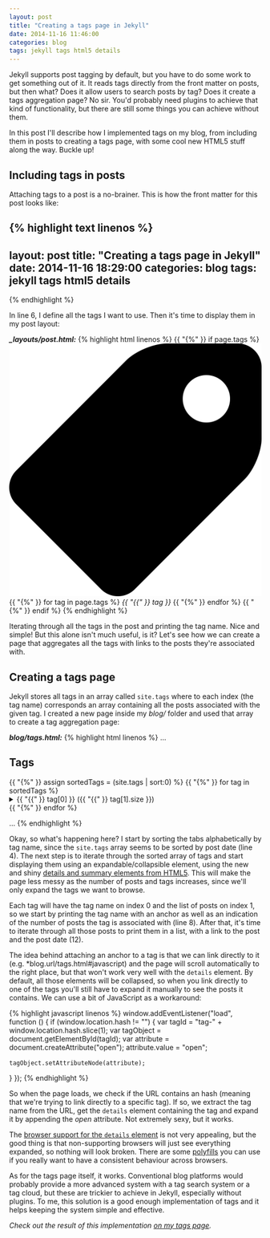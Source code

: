 ```yaml
---
layout: post
title: "Creating a tags page in Jekyll"
date: 2014-11-16 11:46:00
categories: blog
tags: jekyll tags html5 details
---
```

Jekyll supports post tagging by default, but you have to do some work to get something out of it. It reads tags directly from the front matter on posts, but then what? Does it allow users to search posts by tag? Does it create a tags aggregation page? No sir. You'd probably need plugins to achieve that kind of functionality, but there are still some things you can achieve without them.<!--more-->

In this post I'll describe how I implemented tags on my blog, from including them in posts to creating a tags page, with some cool new HTML5 stuff along the way. Buckle up!

## Including tags in posts
Attaching tags to a post is a no-brainer. This is how the front matter for this post looks like:

{% highlight text linenos %}
---
layout: post
title: "Creating a tags page in Jekyll"
date: 2014-11-16 18:29:00
categories: blog
tags: jekyll tags html5 details
---
{% endhighlight %}

In line 6, I define all the tags I want to use. Then it's time to display them in my post layout:

***_layouts/post.html:***
{% highlight html linenos %}
{{ "{%" }} if page.tags %}
  <span class="tags">
    <img src="/assets/images/icons/tag.svg" class="postIcon"/> 
    {{ "{%" }} for tag in page.tags %} 
      <em>{{ "{{" }} tag }}</em>
    {{ "{%" }} endfor %}
  </span>
{{ "{%" }} endif %}
{% endhighlight %}

Iterating through all the tags in the post and printing the tag name. Nice and simple! But this alone isn't much useful, is it? Let's see how we can create a page that aggregates all the tags with links to the posts they're associated with.

## Creating a tags page
Jekyll stores all tags in an array called `site.tags` where to each index (the tag name) corresponds an array containing all the posts associated with the given tag. I created a new page inside my *blog/* folder and used that array to create a tag aggregation page:

***blog/tags.html:***
{% highlight html linenos %}
...

<h2>Tags</h2>
{{ "{%" }} assign sortedTags = (site.tags | sort:0) %}
{{ "{%" }} for tag in sortedTags %}
  <details id="tag-{{ "{{" }} tag[0] }}">
    <summary>
      <a name="{{ "{{" }} tag[0] }}">{{ "{{" }} tag[0] }} <span>({{ "{{" }} tag[1].size }})</span></a>
    </summary>
    <ul>
      {{ "{%" }} for post in tag[1] %}
        <li><a href="{{ "{{" }} post.url }}">{{ "{{" }} post.title }}</a> — {{ "{{" }} post.date | date_to_string }}</li>
      {{ "{%" }} endfor %}
    </ul>         
  </details>
{{ "{%" }} endfor %}

...
{% endhighlight %}

Okay, so what's happening here? I start by sorting the tabs alphabetically by tag name, since the `site.tags` array seems to be sorted by post date (line 4). The next step is to iterate through the sorted array of tags and start displaying them using an expandable/collapsible element, using the new and shiny [details and summary elements from HTML5](http://html5doctor.com/the-details-and-summary-elements/). This will make the page less messy as the number of posts and tags increases, since we'll only expand the tags we want to browse.

Each tag will have the tag name on index 0 and the list of posts on index 1, so we start by printing the tag name with an anchor as well as an indication of the number of posts the tag is associated with (line 8). After that, it's time to iterate through all those posts to print them in a list, with a link to the post and the post date (12).

The idea behind attaching an anchor to a tag is that we can link directly to it (e.g. *blog.url/tags.html#javascript) and the page will scroll automatically to the right place, but that won't work very well with the `details` element. By default, all those elements will be collapsed, so when you link directly to one of the tags you'll still have to expand it manually to see the posts it contains. We can use a bit of JavaScript as a workaround:

{% highlight javascript linenos %}
window.addEventListener("load", function () {
  if (window.location.hash != "") {
    var tagId = "tag-" + window.location.hash.slice(1);
    var tagObject = document.getElementById(tagId);
    var attribute = document.createAttribute("open");
    attribute.value = "open";

    tagObject.setAttributeNode(attribute);
  }
});
{% endhighlight %}

So when the page loads, we check if the URL contains an hash (meaning that we're trying to link directly to a specific tag). If so, we extract the tag name from the URL, get the `details` element containing the tag and expand it by appending the *open* attribute. Not extremely sexy, but it works.

The [browser support for the `details` element](http://caniuse.com/#feat=details) is not very appealing, but the good thing is that non-supporting browsers will just see everything expanded, so nothing will look broken. There are some [polyfills](http://html5doctor.com/the-details-and-summary-elements/#fallbacks) you can use if you really want to have a consistent behaviour across browsers.

As for the tags page itself, it works. Conventional blog platforms would probably provide a more advanced system with a tag search system or a tag cloud, but these are trickier to achieve in Jekyll, especially without plugins. To me, this solution is a good enough implementation of tags and it helps keeping the system simple and effective.<!--tomb-->

*Check out the result of this implementation [on my tags page](http://eduardoboucas.com/tags.html).*